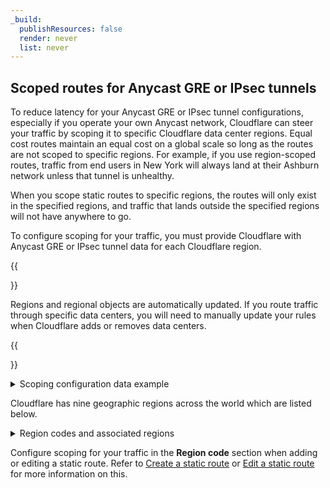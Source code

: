 ```yaml
---
_build:
  publishResources: false
  render: never
  list: never
---
```


## Scoped routes for Anycast GRE or IPsec tunnels

To reduce latency for your Anycast GRE or IPsec tunnel configurations, especially if you operate your own Anycast network, Cloudflare can steer your traffic by scoping it to specific Cloudflare data center regions. Equal cost routes maintain an equal cost on a global scale so long as the routes are not scoped to specific regions. For example, if you use region-scoped routes, traffic from end users in New York will always land at their Ashburn network unless that tunnel is unhealthy.

When you scope static routes to specific regions, the routes will only exist in the specified regions, and traffic that lands outside the specified regions will not have anywhere to go.

To configure scoping for your traffic, you must provide Cloudflare with Anycast GRE or IPsec tunnel data for each Cloudflare region.

{{<Aside type="note" header="Note:">}}

Regions and regional objects are automatically updated. If you route traffic through specific data centers, you will need to manually update your rules when Cloudflare adds or removes data centers.

{{</Aside>}}

<details>
  <summary>Scoping configuration data example</summary>
  
| Tunnel      | Region code |
| --------------- | ----------- |
| TUNNEL_1_IAD       | AFR         |
| TUNNEL_2_IAD       | EEUR        |
| TUNNEL_3_ATL       | ENAM        |
| TUNNEL_4_ATL       | ME          |

</details>

Cloudflare has nine geographic regions across the world which are listed below.

<details>
  <summary>Region codes and associated regions</summary>

| Region code     | Region                |
| --------------- | --------------------- |
| AFR             | Africa                |
| APAC            | Asia Pacific          |
| EEUR            | Eastern Europe        |
| ENAM            | Eastern North America |
| ME              | Middle East           |
| OC              | Oceania               |
| SAM             | South America         |
| WEUR            | Western Europe        |
| WNAM            | Western North America |

</details>

Configure scoping for your traffic in the **Region code** section when adding or editing a static route. Refer to [Create a static route](#create-a-static-route) or [Edit a static route](#edit-a-static-route) for more information on this.